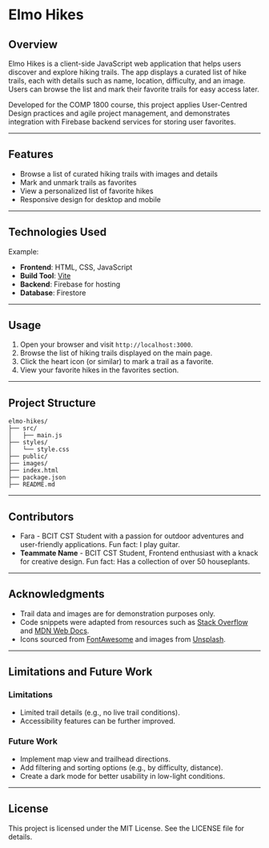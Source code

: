 # Elmo Hikes


## Overview
Elmo Hikes is a client-side JavaScript web application that helps users discover and explore hiking trails. The app displays a curated list of hike trails, each with details such as name, location, difficulty, and an image. Users can browse the list and mark their favorite trails for easy access later.

Developed for the COMP 1800 course, this project applies User-Centred Design practices and agile project management, and demonstrates integration with Firebase backend services for storing user favorites.

---


## Features

- Browse a list of curated hiking trails with images and details
- Mark and unmark trails as favorites
- View a personalized list of favorite hikes
- Responsive design for desktop and mobile

---


## Technologies Used

Example:
- **Frontend**: HTML, CSS, JavaScript
- **Build Tool**: [Vite](https://vitejs.dev/)
- **Backend**: Firebase for hosting
- **Database**: Firestore

---


## Usage

1. Open your browser and visit `http://localhost:3000`.
2. Browse the list of hiking trails displayed on the main page.
3. Click the heart icon (or similar) to mark a trail as a favorite.
4. View your favorite hikes in the favorites section.

---


## Project Structure

```
elmo-hikes/
├── src/
│   ├── main.js
├── styles/
│   └── style.css
├── public/
├── images/
├── index.html
├── package.json
├── README.md
```

---


## Contributors
- Fara - BCIT CST Student with a passion for outdoor adventures and user-friendly applications. Fun fact: I play guitar.
- **Teammate Name** - BCIT CST Student, Frontend enthusiast with a knack for creative design. Fun fact: Has a collection of over 50 houseplants.

---


## Acknowledgments

- Trail data and images are for demonstration purposes only.
- Code snippets were adapted from resources such as [Stack Overflow](https://stackoverflow.com/) and [MDN Web Docs](https://developer.mozilla.org/).
- Icons sourced from [FontAwesome](https://fontawesome.com/) and images from [Unsplash](https://unsplash.com/).

---


## Limitations and Future Work
### Limitations

- Limited trail details (e.g., no live trail conditions).
- Accessibility features can be further improved.

### Future Work

- Implement map view and trailhead directions.
- Add filtering and sorting options (e.g., by difficulty, distance).
- Create a dark mode for better usability in low-light conditions.

---


## License

This project is licensed under the MIT License. See the LICENSE file for details.
